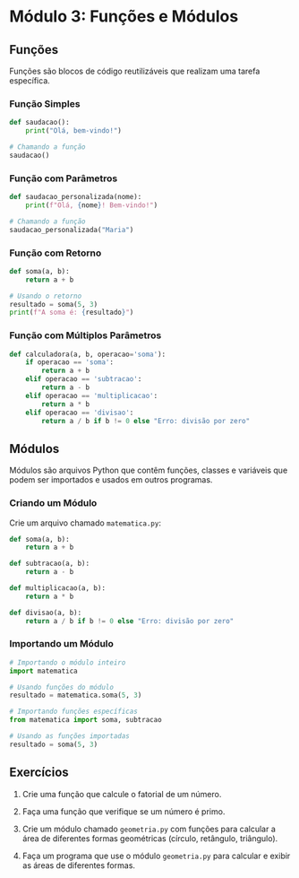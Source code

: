 # Módulo 3: Funções e Módulos

## Funções

Funções são blocos de código reutilizáveis que realizam uma tarefa específica.

### Função Simples
```python
def saudacao():
    print("Olá, bem-vindo!")

# Chamando a função
saudacao()
```

### Função com Parâmetros
```python
def saudacao_personalizada(nome):
    print(f"Olá, {nome}! Bem-vindo!")

# Chamando a função
saudacao_personalizada("Maria")
```

### Função com Retorno
```python
def soma(a, b):
    return a + b

# Usando o retorno
resultado = soma(5, 3)
print(f"A soma é: {resultado}")
```

### Função com Múltiplos Parâmetros
```python
def calculadora(a, b, operacao='soma'):
    if operacao == 'soma':
        return a + b
    elif operacao == 'subtracao':
        return a - b
    elif operacao == 'multiplicacao':
        return a * b
    elif operacao == 'divisao':
        return a / b if b != 0 else "Erro: divisão por zero"
```

## Módulos

Módulos são arquivos Python que contêm funções, classes e variáveis que podem ser importados e usados em outros programas.

### Criando um Módulo
Crie um arquivo chamado `matematica.py`:
```python
def soma(a, b):
    return a + b

def subtracao(a, b):
    return a - b

def multiplicacao(a, b):
    return a * b

def divisao(a, b):
    return a / b if b != 0 else "Erro: divisão por zero"
```

### Importando um Módulo
```python
# Importando o módulo inteiro
import matematica

# Usando funções do módulo
resultado = matematica.soma(5, 3)

# Importando funções específicas
from matematica import soma, subtracao

# Usando as funções importadas
resultado = soma(5, 3)
```

## Exercícios

1. Crie uma função que calcule o fatorial de um número.

2. Faça uma função que verifique se um número é primo.

3. Crie um módulo chamado `geometria.py` com funções para calcular a área de diferentes formas geométricas (círculo, retângulo, triângulo).

4. Faça um programa que use o módulo `geometria.py` para calcular e exibir as áreas de diferentes formas.

<!-- ## Soluções dos Exercícios

### Exercício 1
```python
def fatorial(n):
    if n == 0 or n == 1:
        return 1
    return n * fatorial(n - 1)

# Testando
print(f"Fatorial de 5: {fatorial(5)}")
```

### Exercício 2
```python
def eh_primo(numero):
    if numero < 2:
        return False
    for i in range(2, int(numero ** 0.5) + 1):
        if numero % i == 0:
            return False
    return True

# Testando
print(f"7 é primo? {eh_primo(7)}")
print(f"10 é primo? {eh_primo(10)}")
```

### Exercício 3 (geometria.py)
```python
import math

def area_circulo(raio):
    return math.pi * raio ** 2

def area_retangulo(base, altura):
    return base * altura

def area_triangulo(base, altura):
    return (base * altura) / 2
```

### Exercício 4
```python
from geometria import area_circulo, area_retangulo, area_triangulo

# Calculando áreas
print(f"Área do círculo (raio 5): {area_circulo(5):.2f}")
print(f"Área do retângulo (5x3): {area_retangulo(5, 3)}")
print(f"Área do triângulo (base 4, altura 6): {area_triangulo(4, 6)}")  -->